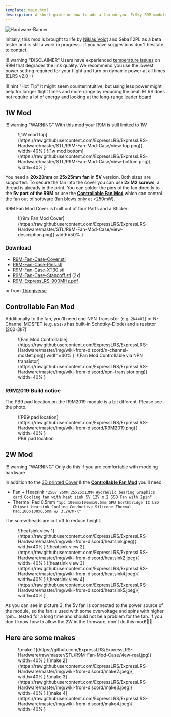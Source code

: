 ```yaml
---
template: main.html
description: A short guide on how to add a fan on your FrSky R9M module flashed with ExpressLRS.
---
```


![Hardware-Banner](https://raw.githubusercontent.com/ExpressLRS/ExpressLRS-Hardware/master/img/hardware.png)

Initially, this mod is brought to life by [Niklas Voigt](https://discordapp.com/users/773143572354039828) and Seba112PL as a beta tester and is still a work in progress.. if you have suggestions don't hesitate to contact.

!!! warning "DISCLAIMER"
    Users have experienced [temperature issues](https://github.com/ExpressLRS/ExpressLRS/issues/429) on R9M that degrades the link quality. We recommend you use the lowest power setting required for your flight and turn on dynamic power at all times (ELRS v2.0+)

!!! hint "Hot Tip"
    It might seem counterintuitive, but using less power might help for longer flight times and more range by reducing the heat. ELRS does not require a lot of energy and looking at the [long-range leader board](https://github.com/ExpressLRS/ExpressLRS#current-leaderboard)

## 1W Mod
!!! warning "WARNING" 
    With this mod your R9M is still limited to 1W

<figure markdown>
![1W mod top](https://raw.githubusercontent.com/ExpressLRS/ExpressLRS-Hardware/master/STL/R9M-Fan-Mod-Case/view-top.png){ width=40% }
![1w mod bottom](https://raw.githubusercontent.com/ExpressLRS/ExpressLRS-Hardware/master/STL/R9M-Fan-Mod-Case/view-bottom.png){ width=40% }
</figure>

You need a **20x20mm** or **25x25mm** **fan** in **5V** version. 
Both sizes are supported. To secure the fan into the cover you can use **2x M2 screws**, a thread is already in the print.
You can solder the pins of the fan directly to the **5v port of the R9M** or use the [**Controllable Fan Mod**](#controllable-fan-mod) which can control the fan out of software (fan blows only at >250mW). 

R9M Fan Mod Cover is built out of four Parts and a Sticker:

<figure markdown>
![r9m Fan Mod Cover](https://raw.githubusercontent.com/ExpressLRS/ExpressLRS-Hardware/master/STL/R9M-Fan-Mod-Case/view-description.png){ width=50% }
</figure>

### Download

* [R9M-Fan-Case-Cover.stl](https://github.com/ExpressLRS/ExpressLRS-Hardware/raw/master/STL/R9M-Fan-Mod-Case/R9M-Fan-Case-Cover.stl)
* [R9M-Fan-Case-Pins.stl](https://github.com/ExpressLRS/ExpressLRS-Hardware/raw/master/STL/R9M-Fan-Mod-Case/R9M-Fan-Case-Pins.stl)
* [R9M-Fan-Case-XT30.stl](https://github.com/ExpressLRS/ExpressLRS-Hardware/raw/master/STL/R9M-Fan-Mod-Case/R9M-Fan-Case-XT30.stl)
* [R9M-Fan-Case-Standoff.stl](https://github.com/ExpressLRS/ExpressLRS-Hardware/raw/master/STL/R9M-Fan-Mod-Case/R9M-Fan-Case-Standoff.stl) (2x)
* [R9M-ExpressLRS-900MHz.pdf](https://github.com/ExpressLRS/ExpressLRS-Hardware/raw/master/STL/R9M-Fan-Mod-Case/R9M-ExpressLRS-900Mhz.pdf)

or from [Thingiverse](https://www.thingiverse.com/thing:4829360)

## Controllable Fan Mod

Additionally to the fan, you'll need one NPN Transistor (e.g. `2N4401`) or N-Channel MOSFET (e.g. `BS170` has built-in Schottky-Diode) and a resistor (200-3k7)

<figure markdown>
![Fan Mod Controllable](https://raw.githubusercontent.com/ExpressLRS/ExpressLRS-Hardware/master/img/wiki-from-discord/n-channel-mosfet.png){ width=40% }'
![Fan Mod Controllable via NPN transistor](https://raw.githubusercontent.com/ExpressLRS/ExpressLRS-Hardware/master/img/wiki-from-discord/npn-transistor.png){ width=40% }
</figure>

### R9M2019 Build notice

The PB9 pad location on the R9M2019 module is a bit different. Please see the photo.

<figure markdown>
![PB9 pad location](https://raw.githubusercontent.com/ExpressLRS/ExpressLRS-Hardware/master/img/wiki-from-discord/R9M2019.png){ width=40% }
<figcaption>PB9 pad location</figcaption>
</figure>

## 2W Mod 

!!! warning "WARNING"
    Only do this if you are comfortable with modding hardware

In addition to the [3D printed Cover](#download) & the [**Controllable Fan Mod**](#controllable-fan-mod) you'll need:

* Fan + Heatsink `"2507 25MM 25x25x13MM Hydraulic bearing Graphics card Cooling fan with heat sink 5V 12V m.2 SSD Fan with 2pin"`
* Thermal Pad 0.5mm `"1pc 100mmx100mmx0.5mm GPU Northbridge IC LED Chipset Heatsink Cooling Conductive Silicone Thermal Pad,100x100x0.5mm w/ 3.2W/M-K"`

The screw heads are cut off to reduce height.

<figure markdown>
![heatsink view 1](https://raw.githubusercontent.com/ExpressLRS/ExpressLRS-Hardware/master/img/wiki-from-discord/heatsink.jpeg){ width=40% }
![heatsink view 2](https://raw.githubusercontent.com/ExpressLRS/ExpressLRS-Hardware/master/img/wiki-from-discord/heatsink2.jpeg){ width=40% }
![heatsink view 3](https://raw.githubusercontent.com/ExpressLRS/ExpressLRS-Hardware/master/img/wiki-from-discord/heatsink4.jpeg){ width=40% }
![heatsink view 4](https://raw.githubusercontent.com/ExpressLRS/ExpressLRS-Hardware/master/img/wiki-from-discord/heatsink5.jpeg){ width=40% }
</figure>

As you can see in picture 3, the 5v fan is connected to the power source of the module, so the fan is used with some overvoltage and spins with higher rpm... tested for a long time and should not be a problem for the fan.
If you don't know how to allow the 2W in the firmware, don't do this mod!🤦‍♂️

## Here are some makes

<figure markdown>
![make 1](https://github.com/ExpressLRS/ExpressLRS-Hardware/raw/master/STL/R9M-Fan-Mod-Case/view-real.jpg){ width=40% }
![make 2](https://raw.githubusercontent.com/ExpressLRS/ExpressLRS-Hardware/master/img/wiki-from-discord/make2.jpeg){ width=40% }
![make 3](https://raw.githubusercontent.com/ExpressLRS/ExpressLRS-Hardware/master/img/wiki-from-discord/make3.jpeg){ width=40% }
![make 4](https://raw.githubusercontent.com/ExpressLRS/ExpressLRS-Hardware/master/img/wiki-from-discord/make4.jpeg){ width=40% }
</figure>

